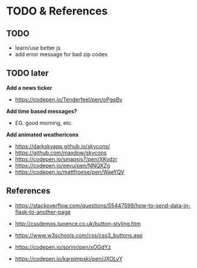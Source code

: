 # TODO & References

## TODO

- learn/use better js
- add error message for bad zip codes

## TODO later
**Add a news ticker**
- https://codepen.io/Tenderfeel/pen/oPgqBv

**Add time based messages?**
- EG. good morning, etc.

**Add animated weathericons**
- https://darkskyapp.github.io/skycons/
- https://github.com/maxdow/skycons
- https://codepen.io/sinapsis7/pen/XKvdzr
- https://codepen.io/eevu/pen/NNQXZg
- https://codepen.io/mattfroese/pen/WaeYQV


## References

- https://stackoverflow.com/questions/55447599/how-to-send-data-in-flask-to-another-page
- http://cssdemos.tupence.co.uk/button-styling.htm 
- https://www.w3schools.com/css/css3_buttons.asp 



- https://codepen.io/sorinr/pen/xOGdYz
- https://codepen.io/karpimpski/pen/JXOLyY 